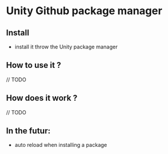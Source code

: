# Unity Github package manager

## Install

- install it throw the Unity package manager

## How to use it ?

// TODO

## How does it work ?

// TODO

## In the futur:

- auto reload when installing a package
